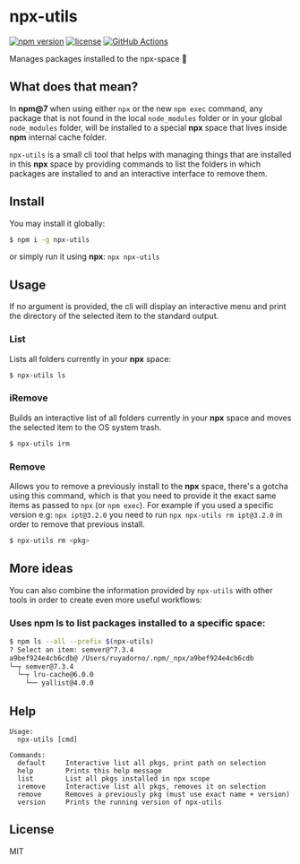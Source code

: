 # npx-utils

[![npm version](https://img.shields.io/npm/v/npx-utils.svg)](https://npm.im/npx-utils)
[![license](https://img.shields.io/npm/l/npx-utils.svg)](https://npm.im/npx-utils)
[![GitHub Actions](https://github.com/npm/npx-utils/workflows/node-ci/badge.svg)](https://github.com/npm/npx-utils/actions?query=workflow%3Anode-ci)

Manages packages installed to the npx-space :space_invader:

## What does that mean?

In **npm@7** when using either `npx` or the new `npm exec` command, any
package that is not found in the local `node_modules` folder or in your global
`node_modules` folder, will be installed to a special **npx** space that lives
inside **npm** internal cache folder.

`npx-utils` is a small cli tool that helps with managing things that are
installed in this **npx** space by providing commands to list the folders in
which packages are installed to and an interactive interface to remove them.

## Install

You may install it globally:

```sh
$ npm i -g npx-utils
```

or simply run it using **npx**: `npx npx-utils`

## Usage

If no argument is provided, the cli will display an interactive menu and
print the directory of the selected item to the standard output.

### List

Lists all folders currently in your **npx** space:

```sh
$ npx-utils ls
```

### iRemove

Builds an interactive list of all folders currently in your **npx** space and
moves the selected item to the OS system trash.

```sh
$ npx-utils irm
```

### Remove

Allows you to remove a previously install to the **npx** space, there's a
gotcha using this command, which is that you need to provide it the exact same
items as passed to `npx` (or `npm exec`). For example if you used a specific
version e.g: `npx ipt@3.2.0` you need to run `npx npx-utils rm ipt@3.2.0` in
order to remove that previous install.

```sh
$ npx-utils rm <pkg>
```

## More ideas

You can also combine the information provided by `npx-utils` with other tools
in order to create even more useful workflows:

### Uses npm ls to list packages installed to a specific space:

```sh
$ npm ls --all --prefix $(npx-utils)
? Select an item: semver@^7.3.4
a9bef924e4cb6cdb@ /Users/ruyadorno/.npm/_npx/a9bef924e4cb6cdb
└─┬ semver@7.3.4
  └─┬ lru-cache@6.0.0
    └── yallist@4.0.0
```

## Help

```
Usage:
  npx-utils [cmd]

Commands:
  default     Interactive list all pkgs, print path on selection
  help        Prints this help message
  list        List all pkgs installed in npx scope
  iremove     Interactive list all pkgs, removes it on selection
  remove      Removes a previously pkg (must use exact name + version)
  version     Prints the running version of npx-utils

```

## License

MIT

